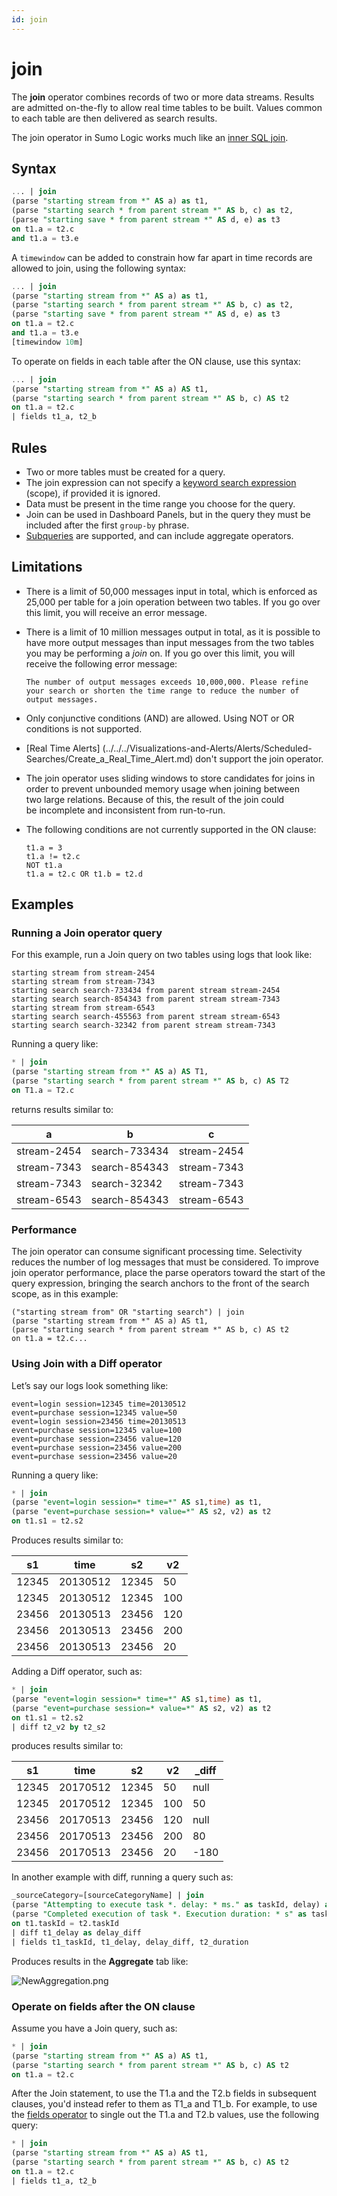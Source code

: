 ```yaml
---
id: join
---
```


# join

The **join** operator combines records of two or more data streams. Results are admitted on-the-fly to allow real time tables to be built. Values common to each table are then delivered as search results.

The join operator in Sumo Logic works much like an [inner SQL join](https://en.wikipedia.org/wiki/Join_(SQL)#Inner_join).

## Syntax

```sql
... | join
(parse "starting stream from *" AS a) as t1,
(parse "starting search * from parent stream *" AS b, c) as t2,
(parse "starting save * from parent stream *" AS d, e) as t3
on t1.a = t2.c
and t1.a = t3.e
```

A `timewindow` can be added to constrain how far apart in time records
are allowed to join, using the following syntax:

```sql
... | join
(parse "starting stream from *" AS a) as t1,
(parse "starting search * from parent stream *" AS b, c) as t2,
(parse "starting save * from parent stream *" AS d, e) as t3
on t1.a = t2.c
and t1.a = t3.e
[timewindow 10m]
```

To operate on fields in each table after the ON clause, use this syntax:

```sql
... | join
(parse "starting stream from *" AS a) AS t1,
(parse "starting search * from parent stream *" AS b, c) AS t2
on t1.a = t2.c
| fields t1_a, t2_b
```

## Rules

* Two or more tables must be created for a query.
* The join expression can not specify a [keyword search expression](../../get-started-with-search/build-search/keyword-search-expressions.md) (scope), if provided it is ignored.
* Data must be present in the time range you choose for the query.
* Join can be used in Dashboard Panels, but in the query they must be included after the first `group-by` phrase.
* [Subqueries](../../subqueries.md) are supported, and can include aggregate operators.

## Limitations

* There is a limit of 50,000 messages input in total, which is enforced as 25,000 per table for a join operation between two tables. If you go over this limit, you will receive an error message. 
* There is a limit of 10 million messages output in total, as it is possible to have more output messages than input messages from the two tables you may be performing a *join* on. If you go over this limit, you will receive the following error message: 

    `The number of output messages exceeds 10,000,000. Please refine your search or shorten the time range to reduce the number of output messages.`

* Only conjunctive conditions (AND) are allowed. Using NOT or OR conditions is not supported.
* [Real Time Alerts] (../../../Visualizations-and-Alerts/Alerts/Scheduled-Searches/Create_a_Real_Time_Alert.md) don't support the join operator.
* The join operator uses sliding windows to store candidates for joins in order to prevent unbounded memory usage when joining between two large relations. Because of this, the result of the join could be incomplete and inconsistent from run-to-run.
* The following conditions are not currently supported in the ON clause: 

    ```
    t1.a = 3
    t1.a != t2.c
    NOT t1.a
    t1.a = t2.c OR t1.b = t2.d
    ```

## Examples

### Running a Join operator query

For this example, run a Join query on two tables using logs that look like:

```
starting stream from stream-2454
starting stream from stream-7343
starting search search-733434 from parent stream stream-2454
starting search search-854343 from parent stream stream-7343
starting stream from stream-6543
starting search search-455563 from parent stream stream-6543
starting search search-32342 from parent stream stream-7343
```

Running a query like:

```sql
* | join 
(parse "starting stream from *" AS a) AS T1, 
(parse "starting search * from parent stream *" AS b, c) AS T2 
on T1.a = T2.c
```

returns results similar to:

| a | b | c |
|-------------|---------------|-------------|
| stream-2454 | search-733434 | stream-2454 |
| stream-7343 | search-854343 | stream-7343 |
| stream-7343 | search-32342  | stream-7343 |
| stream-6543 | search-854343 | stream-6543 |

### Performance

The join operator can consume significant processing time. Selectivity
reduces the number of log messages that must be considered. To improve
join operator performance, place the parse operators toward the start of
the query expression, bringing the search anchors to the front of the
search scope, as in this example:

```
("starting stream from" OR "starting search") | join
(parse "starting stream from *" AS a) AS t1,
(parse "starting search * from parent stream *" AS b, c) AS t2
on t1.a = t2.c...
```

### Using Join with a Diff operator

Let’s say our logs look something like:

```
event=login session=12345 time=20130512
event=purchase session=12345 value=50
event=login session=23456 time=20130513
event=purchase session=12345 value=100
event=purchase session=23456 value=120
event=purchase session=23456 value=200
event=purchase session=23456 value=20
```

Running a query like:

```sql
* | join 
(parse "event=login session=* time=*" AS s1,time) as t1, 
(parse "event=purchase session=* value=*" AS s2, v2) as t2 
on t1.s1 = t2.s2
```

Produces results similar to:

| s1 | time | s2 | v2 |
|--------|----------|--------|--------|
| 12345  | 20130512 | 12345  | 50     |
| 12345  | 20130512 | 12345  | 100    |
| 23456  | 20130513 | 23456  | 120    |
| 23456  | 20130513 | 23456  | 200    |
| 23456  | 20130513 | 23456  | 20     |

Adding a Diff operator, such as:

```sql
* | join 
(parse "event=login session=* time=*" AS s1,time) as t1, 
(parse "event=purchase session=* value=*" AS s2, v2) as t2 
on t1.s1 = t2.s2 
| diff t2_v2 by t2_s2
```

produces results similar to:

| s1 | time | s2 | v2 | \_diff |
|--------|----------|--------|--------|------------|
| 12345  | 20170512 | 12345  | 50     | null       |
| 12345  | 20170512 | 12345  | 100    | 50         |
| 23456  | 20170513 | 23456  | 120    | null       |
| 23456  | 20170513 | 23456  | 200    | 80         |
| 23456  | 20170513 | 23456  | 20     | -180       |

In another example with diff, running a query such as:

```sql
_sourceCategory=[sourceCategoryName] | join
(parse "Attempting to execute task *. delay: * ms." as taskId, delay) as t1,
(parse "Completed execution of task *. Execution duration: * s" as taskId, duration) as t2
on t1.taskId = t2.taskId
| diff t1_delay as delay_diff
| fields t1_taskId, t1_delay, delay_diff, t2_duration
```

Produces results in the **Aggregate** tab like:

![NewAggregation.png](/img/search/search-query-language/search-operators/NewAggregation.png)

### Operate on fields after the ON clause

Assume you have a Join query, such as:

```sql
* | join 
(parse "starting stream from *" AS a) AS t1, 
(parse "starting search * from parent stream *" AS b, c) AS t2 
on t1.a = t2.c
```

After the Join statement, to use the T1.a and the T2.b fields in subsequent clauses, you'd instead refer to them as T1_a and T1_b. For example, to use the [fields operator](fields_operator.md) to single out the T1.a and T2.b values, use the following query:

```sql
* | join
(parse "starting stream from *" AS a) AS t1,
(parse "starting search * from parent stream *" AS b, c) AS t2
on t1.a = t2.c
| fields t1_a, t2_b
```
